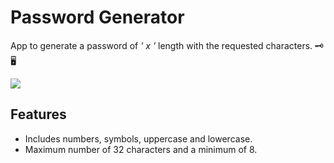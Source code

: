 
# Password Generator

App to generate a password of _' x '_ length with the requested characters. 🗝🖥️

![](https://github.com/Mardecera/passwordGenerator/src/static/images/screenshot.png)


## Features

- Includes numbers, symbols, uppercase and lowercase.
- Maximum number of 32 characters and a minimum of 8.

